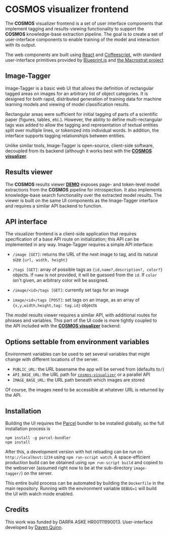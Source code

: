 # COSMOS visualizer frontend

The **COSMOS** visualizer frontend is a set of user interface components
that implement tagging and results-viewing functionality to support the
**COSMOS** knowledge-base extraction pipeline. The goal is to create a set
of user-interface components to enable training of the model and interaction
with its output.

The web components are built using [React](https://reactjs.org)
and [Coffeescript](https://coffeescript.org), with standard
user-interface primitives provided by [Blueprint.js](https://blueprintjs.com)
and [the Macrostrat project](https://github.com/UW-Macrostrat/ui-components)

## Image-Tagger

Image-Tagger is a basic web UI that allows the definition of rectangular
tagged areas on images for an arbitrary list of object categories. It is designed
for both rapid, distributed generation of training data for machine learning models
and viewing of model classification results.

Rectangular areas were sufficient for initial tagging of
parts of a scientific paper (figures, tables, etc.). However, the ability
to define multi-rectangular tags was added to allow the tagging and
representation of textual entities split over multiple lines, or tokenized
into individual words. In addition, the interface supports tagging relationships between
entities.

Unlike similar tools, Image-Tagger is open-source, client-side software,
decoupled from its backend (although it works best with
the [**COSMOS visualizer**](https://github.com/UW-COSMOS/cosmos-visualizer).

## Results viewer

The **COSMOS** results viewer [**DEMO**](http://birdnest.geology.wisc.edu/cosmos/)
exposes page- and token-level model extractions from the
**COSMOS** pipeline for introspection. It also implements knowledge-base
search functionality over the extracted model results.
The viewer is built on the same UI components as the Image-Tagger
interface and requires a similar API backend to
function.

## API interface

The visualizer frontend is a client-side application that requires
specification of a base API route on initialization; this API can be
implemented in any way. Image-Tagger requires a simple API interface:

- `/image [GET]`: returns the URL of the next image to tag, and
  its natural size `{url, width, height}`
- `/tags [GET]`: array of possible tags as `{id,name?,description?,
  color?}` objects. If `name` is not provided, it will be guessed
  from the `id`. If `color` isn't given, an arbitrary color will
  be assigned.

- `/image/<id>/tags [GET]`: currently set tags for an image
- `image/<id>/tags [POST]`: set tags on an image, as
  an array of `{x,y,width,height,tag: tag.id}` objects

The model results viewer requires a similar API, with
additional routes for phrases and variables. This part of
the UI code is more tightly coupled to the API included
with the [**COSMOS visualizer**](https://github.com/UW-COSMOS/cosmos-visualizer)
backend.

## Options settable from environment variables

Environment variables can be used to set several variables that might
change with different locations of the server.

- `PUBLIC_URL`: the URL basename the app will be served from (defaults to`/`)
- `API_BASE_URL`: the URL path for [`cosmos-visualizer`](https://github.com/UW-COSMOS/cosmos-visualizer) or a parallel API
- `IMAGE_BASE_URL`: the URL path beneath which images are stored

Of course, the images need to be accessible at whatever URL is returned by
the API.

## Installation

Building the UI requires the [Parcel](https://parceljs.org/) bundler to be installed
globally, so the full installation process is

```
npm install -g parcel-bundler
npm install
```

After this, a development version with hot reloading can be run on
`http://localhost:1234` using `npm run-script watch`.
A space-efficient production build can be obtained using
`npm run-script build` and copied to the webserver (assumed right now
to be at the sub-directory `image-tagger/`) on the server.

This entire build process can be automated by building the `Dockerfile`
in the main repository. Running with the environment variable
`DEBUG=1` will build the UI with watch mode enabled.

## Credits

This work was funded by DARPA ASKE HR00111990013.
User-interface developed by [Daven Quinn](https://davenquinn.com).
